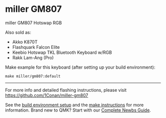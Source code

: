# miller GM807

miller GM807 Hotswap RGB

Also sold as:

- Akko K870T
- Flashquark Falcon Elite
- Keebio Hotswap TKL Bluetooth Keyboard w/RGB
- Rakk Lam-Ang (Pro)

Make example for this keyboard (after setting up your build environment):

    make miller/gm807:default

* * *
For more info and detailed flashing instructions, please visit https://github.com/1Conan/miller-gm807

See the [build environment setup](https://docs.qmk.fm/#/getting_started_build_tools) and the [make instructions](https://docs.qmk.fm/#/getting_started_make_guide) for more information. Brand new to QMK? Start with our [Complete Newbs Guide](https://docs.qmk.fm/#/newbs).

